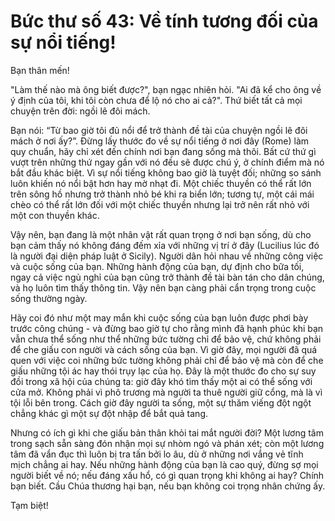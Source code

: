 # Bức thư số 43: Về tính tương đối của sự nổi tiếng!

Bạn thân mến!

"Làm thế nào mà ông biết được?", bạn ngạc nhiên hỏi. "Ai đã kể cho ông về ý định của tôi, khi tôi còn chưa để lộ nó cho ai cả?". Thứ biết tất cả mọi chuyện trên đời: ngồi lê đôi mách.

Bạn nói: “Từ bao giờ tôi đủ nổi để trở thành đề tài của chuyện ngồi lê đôi mách ở nơi ấy?”. Đừng lấy thước đo về sự nổi tiếng ở nơi đây (Rome) làm quy chuẩn, hãy chỉ xét đến chính nơi bạn đang sống mà thôi. Bất cứ thứ gì vượt trên những thứ ngay gần với nó đều sẽ được chú ý, ở chính điểm mà nó bắt đầu khác biệt. Vì sự nổi tiếng không bao giờ là tuyệt đối; những so sánh luôn khiến nó nổi bật hơn hay mờ nhạt đi. Một chiếc thuyền có thể rất lớn trên sông hồ nhưng trở thành nhỏ bé khi ra biển lớn; tương tự, một cái mái chèo có thể rất lớn đối với một chiếc thuyền nhưng lại trở nên rất nhỏ với một con thuyền khác.

Vậy nên, bạn đang là một nhân vật rất quan trọng ở nơi bạn sống, dù cho bạn cảm thấy nó không đáng đếm xỉa với những vị trí ở đây (Lucilius lúc đó là người đại diện pháp luật ở Sicily). Người dân hỏi nhau về những công việc và cuộc sống của bạn. Những hành động của bạn, dự định cho bữa tối, ngay cả việc ngủ nghỉ của bạn cũng trở thành đề tài bàn tán cho dân chúng, và họ luôn tìm thấy thông tin. Vậy nên bạn càng phải cẩn trọng trong cuộc sống thường ngày.

Hãy coi đó như một may mắn khi cuộc sống của bạn luôn được phơi bày trước công chúng - và đừng bao giờ tự cho rằng mình đã hạnh phúc khi bạn vẫn chưa thể sống như thể những bức tường chỉ để bảo vệ, chứ không phải để che giấu con người và cách sống của bạn. Vì giờ đây, mọi người đã quá quen với việc coi những bức tường không phải chỉ để bảo vệ mà còn để che giấu những tội ác hay thói trụy lạc của họ. Đây là một thước đo cho sự suy đồi trong xã hội của chúng ta: giờ đây khó tìm thấy một ai có thể sống với cửa mở. Không phải vì phô trương mà người ta thuê người giữ cổng, mà là vì tội lỗi bên trong. Cách giờ đây người ta sống, một sự thăm viếng đột ngột chẳng khác gì một sự đột nhập để bắt quả tang.

Nhưng có ích gì khi che giấu bản thân khỏi tai mắt người đời? Một lương tâm trong sạch sẵn sàng đón nhận mọi sự nhòm ngó và phán xét; còn một lương tâm đã vẩn đục thì luôn bị tra tấn bởi lo âu, dù ở những nơi vắng vẻ tĩnh mịch chẳng ai hay. Nếu những hành động của bạn là cao quý, đừng sợ mọi người biết về nó; nếu đáng xấu hổ, có gì quan trọng khi không ai hay? Chính bạn biết. Cầu Chúa thương hại bạn, nếu bạn không coi trọng nhân chứng ấy.

Tạm biệt!